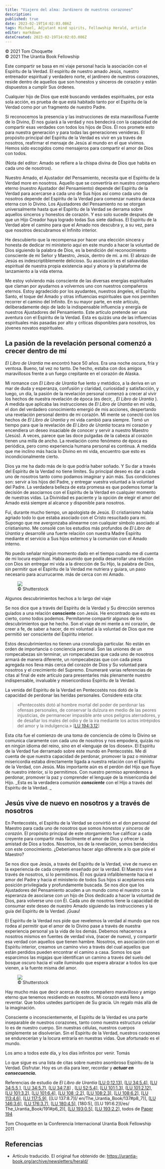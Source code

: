 ```yaml
---
title: "Viajero del alma: Jardinero de nuestros corazones"
description: 
published: true
date: 2023-02-19T14:02:03.086Z
tags: Michael, Adjutant mind spirits, Fellowship Herald, article
editor: markdown
dateCreated: 2023-02-19T14:02:03.086Z
---
```


<p class="v-card v-sheet theme--light grey lighten-3 px-2">© 2021 Tom Choquette<br>© 2021 The Urantia Book Fellowship</p>


Este compartir se basa en mi viaje personal hacia la asociación con el Espíritu de la Verdad. El espíritu de nuestro amado Jesús, nuestro entrenador espiritual y verdadero norte, el jardinero de nuestros corazones, reside dentro de aquellos que son honestos y sinceros de corazón y están dispuestos a cumplir Sus órdenes.

Cualquier hijo de Dios que esté buscando verdades espirituales, por esta sola acción, es prueba de que está habitado tanto por el Espíritu de la Verdad como por un fragmento de nuestro Padre.

Si reconocemos la presencia y las instrucciones de esta maravillosa Fuente de lo Divino, Él nos guiará a la verdad y nos bendecirá con la capacidad de compartir esas verdades con todos los hijos de Dios. Él nos promete esto para nuestra generación y para todas las generaciones venideras. El propósito principal del Espíritu de la Verdad es vivir en ya través de nosotros, reafirmar el mensaje de Jesús al mundo en el que vivimos. Hemos sido escogidos como mensajeros para compartir el amor de Dios con todos.

(Nota del editor: Amado se refiere a la chispa divina de Dios que habita en cada uno de nosotros).

Nuestro Amado, el Ajustador del Pensamiento, necesita que el Espíritu de la Verdad more en nosotros. Aquello que se convertiría en nuestro compañero eterno (nuestro Ajustador del Pensamiento) depende del Espíritu de la Verdad para acercarse a cada uno de Sus hijos así como cada uno de nosotros depende del Espíritu de la Verdad para comenzar nuestra danza eterna con lo Divino. Los Ajustadores del Pensamiento no se otorgan universalmente hasta que el Espíritu de la Verdad se derrama sobre aquellos sinceros y honestos de corazón. Y eso solo sucede después de que un Hijo Creador haya logrado todas Sus siete dádivas. El Espíritu de la Verdad abre el camino para que el Amado nos descubra y, a su vez, para que nosotros descubramos el Infinito interior.

He descubierto que la recompensa por hacer una elección sincera y honesta de dedicar mi ministerio aquí en este mundo a hacer la voluntad de Dios siguiendo la palabra de Dios, es la bendición del reconocimiento consciente de mi Señor y Maestro, Jesús, dentro de mí. a mí. El abrazo de Jesús es indescriptiblemente delicioso. Su asociación es el salvavidas espiritual de nuestra propia existencia aquí y ahora y la plataforma de lanzamiento a la vida eterna.

Me estoy volviendo más consciente de las diversas energías espirituales que claman por ayudarnos a volvernos uno con nuestros compañeros eternos. Estoy agradecido por los ayudantes, nuestros ángeles, el Espíritu Santo, el toque del Amado y otras influencias espirituales que nos permiten recorrer el camino del Infinito. En su mayor parte, en este artículo, deliberadamente dejo de lado la indispensable influencia y energía de nuestros Ajustadores del Pensamiento. Este artículo pretende ser una aventura con el Espíritu de la Verdad. Esta es quizás una de las influencias espirituales más pasadas por alto y críticas disponibles para nosotros, los jóvenes novatos espirituales.

## La pasión de la revelación personal comenzó a crecer dentro de mí

_El Libro de Urantia_ me encontró hace 50 años. Era una noche oscura, fría y ventosa. Bueno, tal vez no tanto. De hecho, estaba con dos amigos maravillosos frente a un fuego crepitante en el corazón de Alaska.

Mi romance con _El Libro de Urantia_ fue lento y metódico, a la deriva en un mar de duda y esperanza, confusión y claridad, curiosidad y satisfacción, y luego, un día, la pasión de la revelación personal comenzó a crecer al vivir los hechos de nuestra revelación de época (es decir, , _El Libro de Urantia_ ). A medida que aplicaba las instrucciones de _El Libro de Urantia_ en mi vida, el don del verdadero conocimiento emergió de mis acciones, despertando una revelación personal dentro de mi corazón. Mi mente se conectó con los hechos de _El Libro de Urantia_ y mi vida cambió para siempre. Tomó un tiempo para que la revelación de _El Libro de Urantia_ tocara mi corazón y encendiera un deseo insaciable de conocer y servir a nuestro Maestro (Jesús). A veces, parece que las doce pulgadas de la cabeza al corazón tienen una milla de ancho. La revelación como fenómeno de época es periódica, pero como experiencia humana personal es continua. A medida que me inclino más hacia lo Divino en mi vida, encuentro que esto es incondicionalmente cierto.

Dios ya me ha dado más de lo que podría haber soñado. Y Su dar a través del Espíritu de la Verdad no tiene límites. Su principal deseo es dar a cada uno de nosotros tanto como podamos imaginar y aún más. Sus condiciones son: servir a los hijos del Padre, y entregar vuestra voluntad a la voluntad del Padre. La verdadera belleza de esta promesa es que podemos tomar la decisión de asociarnos con el Espíritu de la Verdad en cualquier momento de nuestras vidas. La Divinidad es paciente y la opción de elegir el amor del Amado está siempre al alcance y disponible para nosotros.

Fui, durante mucho tiempo, un apologista de Jesús. El cristianismo había agriado todo lo que estaba asociado con el Cristo resucitado para mí. Supongo que me avergonzaba alinearme con cualquier símbolo asociado al cristianismo. Me consolé con los estudios más profundos de _El Libro de Urantia_ y desarrollé una fuerte relación con nuestra Madre Espíritu mediante el servicio a Sus hijos externos y la comunión con el Amado interno.

No puedo señalar ningún momento dado en el tiempo cuando me di cuenta de mi locura espiritual. Había asumido que podía desarrollar una relación con Dios sin entregar mi vida a la dirección de Su Hijo, la palabra de Dios, sin permitir que el Espíritu de la Verdad me nutriera y guiara, un paso necesario para acurrucarme. más de cerca con mi Amado.

<figure id="Figure_6" class="image urantiapedia">
<img src="/image/article/Tom_Choquette/004220.jpg">
<figcaption>© Shutterstock</figcaption>
</figure>

Algunos descubrimientos hechos a lo largo del viaje

Se nos dice que a través del Espíritu de la Verdad y Su dirección seremos guiados a una relación **consciente** con Jesús. He encontrado que esto es cierto, como todos podemos. Permítanme compartir algunos de los descubrimientos que he hecho. Son el viaje de mi mente a mi corazón, de creer a fe, de saber a hacer, de mi voluntad a la voluntad de Dios que me permitió ser consciente del Espíritu interior.

Estos descubrimientos no tienen una cronología particular. No están en orden de importancia o conciencia personal. Son las uniones de un rompecabezas sin terminar, un rompecabezas que cada uno de nosotros armará de manera diferente, un rompecabezas que con cada pieza agregada nos lleva más cerca del corazón de Dios y Su voluntad para nosotros y el crecimiento del Supremo. Enumeraré varias referencias de citas al final de este artículo para presentarles más plenamente nuestro indispensable, invaluable y misericordioso Espíritu de la Verdad.

La venida del Espíritu de la Verdad en Pentecostés nos dotó de la capacidad de perdonar las heridas personales. Considere esta cita:

> «Pentecostés dotó al hombre mortal del poder de perdonar las ofensas personales, de conservar la dulzura en medio de las peores injusticias, de permanecer impasible ante unos peligros aterradores, y de desafiar los males del odio y de la ira mediante los actos intrépidos del amor y la indulgencia.» <a id="a75_302"></a>[[LU 194:3.12](/es/The_Urantia_Book/194#p3_12)]

Esta cita fue el comienzo de una toma de conciencia de cómo lo Divino se comunica claramente con cada uno de nosotros y nos empodera, quizás no en ningún idioma del reino, sino en el «lenguaje de los dioses». El Espíritu de la Verdad fue derramado sobre este mundo en Pentecostés. Me di cuenta de que nuestra capacidad de perdonar, promover la paz o ministrar misericordia estaba directamente ligada a nuestra relación con el Espíritu de la Verdad, con Jesús. Más importante aún es el perdón del Hijo que fluye de nuestro interior, si lo permitimos. Con nuestro permiso aprendemos a perdonar, promover la paz y comprender el lenguaje de la misericordia del Hijo. _Esta es la verdadera comunión ***consciente*** con el Hijo a través del Espíritu de la Verdad. _

## Jesús vive de nuevo en nosotros y a través de nosotros

En Pentecostés, el Espíritu de la Verdad se convirtió en el don personal del Maestro para cada uno de nosotros que somos _honestos y sinceros de corazón_. El propósito principal de este otorgamiento fue calificar a cada creyente para compartir más fácilmente el amor de Dios y ofrecer la amistad de Dios a todos. Nosotros, los de la revelación, somos bendecidos con este conocimiento. ¿Deberíamos hacer algo diferente a lo que pide el Maestro?

Se nos dice que Jesús, a través del Espíritu de la Verdad, vive de nuevo en la experiencia de cada creyente enseñado por la verdad. El Maestro vive a través de nosotros, si lo permitimos. Él nos guiará infaliblemente hacia el amor del Padre y hacia el ministerio de todos Sus hijos si aceptamos esta posición privilegiada y profundamente buscada. Se nos dice que los Ajustadores del Pensamiento acuden a un mundo como el nuestro con la esperanza de asociarse con un hijo de Dios dedicado a hacer la voluntad de Dios, para volverse uno con Él. Cada uno de nosotros tiene la capacidad de consumar este deseo de nuestro Amado siguiendo las instrucciones y la guía del Espíritu de la Verdad. ¡Guau!

El Espíritu de la Verdad nos pide que revelemos la verdad al mundo que nos rodea al permitir que el amor de lo Divino pase a través de nuestra experiencia personal ya la vida de los demás. Debemos rehacernos a nosotros mismos en fuentes de verdad viva, (nacer de nuevo), y compartir esa verdad con aquellos que tienen hambre. Nosotros, en asociación con el Espíritu interior, creamos un camino vivo a través del cual aquellos que están perdidos pueden encontrar el camino a casa. Somos los que esparcimos las migajas que identifican un camino a través del suelo del bosque oscuro hacia el valle iluminado que espera abrazar a todos los que vienen, a la fuente misma del amor.

<figure id="Figure_6" class="image urantiapedia">
<img src="/image/article/Tom_Choquette/004221.jpg">
<figcaption>© Shutterstock</figcaption>
</figure>

Hay mucho más que decir acerca de este compañero maravilloso y amigo eterno que tenemos residiendo en nosotros. Mi corazón está lleno a reventar. Que todos ustedes participen de Su gracia. Un regalo más allá de la imaginación.

Consciente o inconscientemente, el Espíritu de la Verdad es una parte inseparable de nuestros corazones, tanto como nuestra estructura celular lo es de nuestro cuerpo. Sin nuestras células, nuestros cuerpos simplemente se disolverían. Sin el Espíritu de la Verdad, nuestros corazones se endurecerían y la locura entraría en nuestras vidas. Que afortunado es el mundo.

Los amo a todos este día, y los días infinitos por venir. Tomás

Lo que sigue es una lista de citas sobre nuestro asombroso Espíritu de la Verdad. Disfrutar. Hoy es un día para leer, recordar y **_actuar en consecuencia._**

Referencias de estudio de _El Libro de Urantia_ <a id="a100_48"></a>[[LU 0:12.13](/es/The_Urantia_Book/0#p12_13)], <a id="a100_95"></a>[[LU 34:5.4](/es/The_Urantia_Book/34#p5_4)], <a id="a100_140"></a>[[LU 34:5.5 ](/es/The_Urantia_Book/34#p5_5)], <a id="a100_186"></a>[[LU 34:5.7](/es/The_Urantia_Book/34#p5_7)], <a id="a100_231"></a>[[LU 34:7.8](/es/The_Urantia_Book/34#p7_8)] , <a id="a100_277"></a>[[LU 52:5.4](/es/The_Urantia_Book/52#p5_4)], <a id="a100_322"></a>[[LU 101:1.3](/es/The_Urantia_Book/101#p1_3)], <a id="a100_369"></a>[[LU 101:2.12](/es/The_Urantia_Book/101#p2_12)], <a id="a100_418"></a>[[LU 101:3.2](/es/The_Urantia_Book/101#p3_2)], <a id="a100_465"></a>[[LU 101:6.4](/es/The_Urantia_Book/101#p6_4)], <a id="a100_512"></a>[[LU 108 :2.2](/es/The_Urantia_Book/108#p2_2)], <a id="a100_560"></a>[[LU 108:2.3](/es/The_Urantia_Book/108#p2_3)], [[LU 108:6.2](/es/The_Urantia_Book/108#p6_2 )], <a id="a100_655"></a>[[LU 113:4.6](/es/The_Urantia_Book/113#p4_6)], <a id="a100_702"></a>[[LU 117:5.9](/es/The_Urantia_Book/117#p5_9)], [[LU 137:8.7](/ en/The_Urantia_Book/137#p8_7)], <a id="a100_797"></a>[[LU 146:3.6](/es/The_Urantia_Book/146#p3_6)], <a id="a100_844"></a>[[LU 176:3.7](/es/The_Urantia_Book/176#p3_7)], <a id="a100_891"></a>[[LU 180:4.5](/es/The_Urantia_Book/180#p4_5)], [180:5], [[LU 191:6.2](/es/ The_Urantia_Book/191#p6_2)], <a id="a100_995"></a>[[LU 193:0.5](/es/The_Urantia_Book/193#p0_5)], <a id="a100_1042"></a>[[LU 193:2.2](/es/The_Urantia_Book/193#p2_2)], todos de [Paper 194](/es/The_Urantia_Book/194)

Tom Choquette en la Conferencia Internacional Urantia Book Fellowship 2011

## Referencias

- Artículo traducido. El original fue obtenido de: https://urantia-book.org/archive/newsletters/herald/

